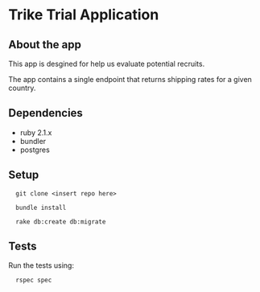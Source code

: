 # Trike Trial Application

## About the app
This app is desgined for help us evaluate potential recruits.

The app contains a single endpoint that returns shipping rates for a given country.

## Dependencies
* ruby 2.1.x
* bundler
* postgres

## Setup

```
  git clone <insert repo here>

  bundle install

  rake db:create db:migrate
```

## Tests

Run the tests using:
```
  rspec spec
``` 


